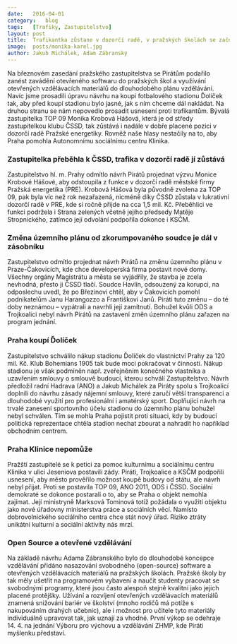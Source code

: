 ```yaml
---
date:	2016-04-01
category:	blog
tags:	[Trafiky, Zastupitelstvo]
layout:	post
title:	Trafikantka zůstane v dozorčí radě, v pražských školách se začně zavádět otevřený software
image:	posts/monika-karel.jpg
author:	Jakub Michálek, Adam Zábranský
---
```


Na březnovém zasedání pražského zastupitelstva se Pirátům podařilo zanést zavádění otevřeného softwaru do pražských škol a využívání otevřených vzdělávacích materiálů do dlouhodobého plánu vzdělávání. Navíc jsme prosadili úpravu návrhu na koupi fotbalového stadionu Ďolíček tak, aby před koupí stadionu bylo jasné, jak s ním chceme dál nakládat. Na druhou stranu se nám nepovedlo prosadit usnesení proti trafikantům. Bývalá zastupitelka TOP 09 Monika Krobová Hášová, která je od středy zastupitelkou klubu ČSSD, tak zůstává i nadále v dobře placené pozici v dozorčí radě Pražské energetiky. Rovněž naše hlasy nestačily na to, aby Praha pomohla Autonomnímu sociálnímu centru Klinika.

### Zastupitelka přeběhla k ČSSD, trafika v dozorčí radě jí zůstává

Zastupitelstvo hl. m. Prahy odmítlo návrh Pirátů projednat výzvu Monice Krobové Hášové, aby odstoupila z funkce v dozorčí radě městské firmy Pražská energetika (PRE). Krobová Hášová byla původně zvolena za TOP 09, pak byla víc než rok nezařazená, nicméně díky ČSSD zůstala v lukrativní dozorčí radě v PRE, kde si ročně přijde na cca 1,5 mil. Kč. Přeběhlici ve funkci podržela i Strana zelených včetně jejího předsedy Matěje Stropnického, zatímco její odvolání podpořila dokonce i KSČM.

### Změna územního plánu od zkorumpovaného soudce je dál v zásobníku

Zastupitelstvo odmítlo projednat návrh Pirátů na změnu územního plánu v Praze-Čakovicích, kde chce developerská firma postavit nové domy. Všechny orgány Magistrátu a města se vyjádřily, že stavba je zcela nevhodná, přesto ji ČSSD tlačí. Soudce Havlín, odsouzený za korupci, na odposlechu uvedl, že po Březinovi chtěl, aby v Čakovicích pomohl podnikatelům Janu Harangozzo a Františkovi Janů. Piráti tuto změnu – do té doby neznámou – vypátrali a navrhli její zamítnutí. Bohužel kvůli ODS a Trojkoalici nebyl návrh Pirátů na zastavení změn územního plánu zařazen na program jednání.

### Praha koupí Ďolíček

Zastupitelstvo schválilo nákup stadionu Ďolíček do vlastnictví Prahy za 120 mil. Kč. Klub Bohemians 1905 tak bude moci pokračovat v činnosti. Nákup stadionu je však podmíněn např. zveřejněním konečného vlastníka a uzavřením smlouvy o smlouvě budoucí, kterou schválí Zastupitelstvo. Návrh předložil radní Hadrava (ANO) a Jakub Michálek za Piráty spolu s Trojkoalicí doplnili do návrhu zásady nájemní smlouvy, které zaručí větší transparenci a dlouhodobé využití pro profesionální i amatérský sport. Doplňující návrh na trvalé zanesení sportovního účelu stadionu do územního plánu bohužel nebyl schválen. Tím se mohla Praha pojistit proti situaci, kdy by budoucí politická reprezentace chtěla stadion nechat zbourat a nahradit ho například obchodním centrem.

### Praha Klinice nepomůže

Pražští zastupitelé se k petici za pomoc kulturnímu a sociálnímu centru Klinika v ulici Jeseniova postavili zády. Piráti, Trojkoalice a KSČM podpořili usnesení, aby město prověřilo možnost koupě budovy od státu, ale návrh nebyl přijat. Proti se postavila TOP 09, ANO 2011, ODS i ČSSD. Sociální demokraté se dokonce postarali o to, aby se Praha o objekt nemohla zajímat. Její ministryně Marksová Tominová totiž požádala o využití objektu jako nové úřadovny ministerstva práce a sociálních věcí. Namísto dobrovolnického sociálního centra chce stát nový úřad. Riziko ztráty unikátní kulturní a sociální aktivity nás mrzí.

### Open Source a otevřené vzdělávání

Na základě návrhu Adama Zábranského bylo do dlouhodobé koncepce vzdělávání přidáno nasazování svobodného (open-source) software a otevřených vzdělávacích materiálů na pražských školách. Pražské školy by tak měly ušetřit na programovém vybavení a naučit studenty pracovat se svobodnými programy, které jsou často alespoň stejně kvalitní jako jejich placené protějšky. Užívání a rozvíjení otevřených vzdělávacích materiálů znamená snižování bariér ve školství (mnoho rodičů má potíže s nakupováním drahých učebnic), ale i možnost pro učitele tyto materiály individuálně upravovat tak, jak uznají za vhodné. První výkop se odehraje 14. 4. na jednání Výboru pro výchovu a vzdělávání ZHMP, kde Piráti myšlenku představí.



